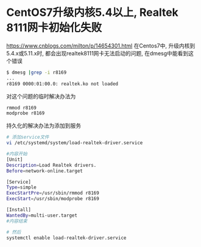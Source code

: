 # CentOS7升级内核5.4以上, Realtek 8111网卡初始化失败
https://www.cnblogs.com/milton/p/14654301.html
在Centos7中, 升级内核到5.4.x或5.11.x时, 都会出现realtek8111网卡无法启动的问题, 在dmesg中能看到这个错误

```bash
$ dmesg |grep -i r8169
...
r8169 0000:01:00.0: realtek.ko not loaded
```

对这个问题的临时解决办法为

```bash
rmmod r8169
modprobe r8169
```

持久化的解决办法为添加到服务

```bash
# 添加service文件
vi /etc/systemd/system/load-realtek-driver.service

#内容开始
[Unit]
Description=Load Realtek drivers.
Before=network-online.target

[Service]
Type=simple
ExecStartPre=/usr/sbin/rmmod r8169
ExecStart=/usr/sbin/modprobe r8169

[Install]
WantedBy=multi-user.target
#内容结束

# 然后
systemctl enable load-realtek-driver.service
```
